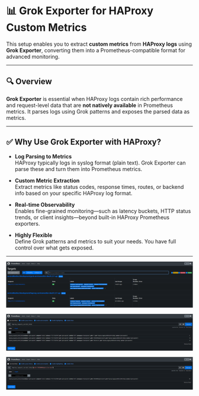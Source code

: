 # 📊 Grok Exporter for HAProxy Custom Metrics

This setup enables you to extract **custom metrics** from **HAProxy logs** using **Grok Exporter**, converting them into a Prometheus-compatible format for advanced monitoring.

---

## 🔍 Overview

**Grok Exporter** is essential when HAProxy logs contain rich performance and request-level data that are **not natively available** in Prometheus metrics. It parses logs using Grok patterns and exposes the parsed data as metrics.

---

## ✅ Why Use Grok Exporter with HAProxy?

- **Log Parsing to Metrics**  
  HAProxy typically logs in syslog format (plain text). Grok Exporter can parse these and turn them into Prometheus metrics.

- **Custom Metric Extraction**  
  Extract metrics like status codes, response times, routes, or backend info based on your specific HAProxy log format.

- **Real-time Observability**  
  Enables fine-grained monitoring—such as latency buckets, HTTP status trends, or client insights—beyond built-in HAProxy Prometheus exporters.

- **Highly Flexible**  
  Define Grok patterns and metrics to suit your needs. You have full control over what gets exposed.

---

![alt text](image.png)

![alt text](image-1.png)

![alt text](image-2.png)